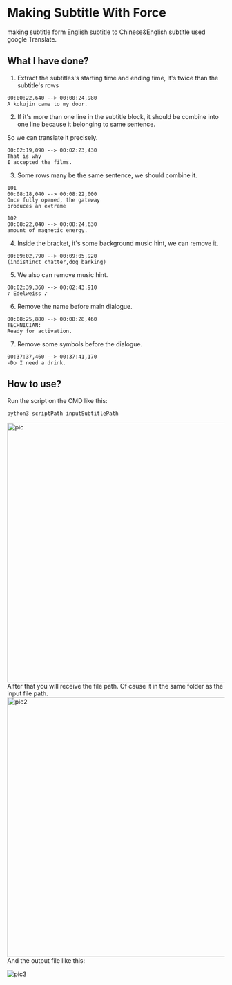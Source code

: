 # Making Subtitle With Force 
making subtitle form English subtitle to Chinese&amp;English subtitle used google Translate.

## What I have done?

1. Extract the subtitles's starting time and ending time, It's twice than the subtitle's rows

```
00:00:22,640 --> 00:00:24,980
A kokujin came to my door.
```


2. If it's more than one line in the subtitle block, it should be combine into one line because it belonging to same sentence. 

So we can translate it precisely.

```
00:02:19,090 --> 00:02:23,430
That is why
I accepted the films.
```


3. Some rows many be the same sentence, we should combine it.

```
101
00:08:18,040 --> 00:08:22,000
Once fully opened, the gateway
produces an extreme
```

```
102
00:08:22,040 --> 00:08:24,630
amount of magnetic energy.
```


4. Inside the bracket, it's some background music hint, we can remove it.

```
00:09:02,790 --> 00:09:05,920
(indistinct chatter,dog barking)
```


5. We also can remove music hint.

```
00:02:39,360 --> 00:02:43,910
♪ Edelweiss ♪
```


6. Remove the name before main dialogue.

```103
00:08:25,880 --> 00:08:28,460
TECHNICIAN:
Ready for activation.
```


7. Remove some symbols before the dialogue.

```
00:37:37,460 --> 00:37:41,170
-Do I need a drink.
```

## How to use?
Run the script on the CMD like this:
```
python3 scriptPath inputSubtitlePath
```

<img src="https://github.com/JustYummy/subtitle-making-with-force/blob/master/Pic/pic.png" width = "600" alt="pic" align=center />
Alfter that you will receive the file path. Of cause it in the same folder as the input file path.
<img src="https://github.com/JustYummy/subtitle-making-with-force/blob/master/Pic/pic2.png" width = "600" alt="pic2" align=center />
And the output file like this:

![pic3](https://github.com/JustYummy/subtitle-making-with-force/blob/master/Pic/pic3.png)
